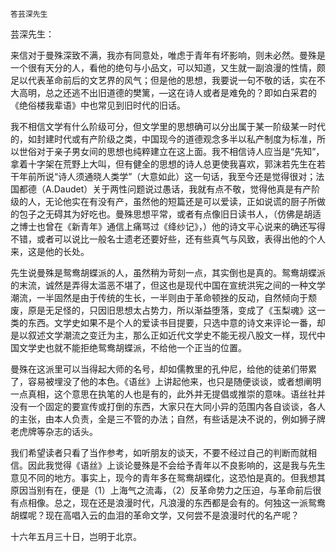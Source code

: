     答芸深先生 

   芸深先生：

   来信对于曼殊深致不满，我亦有同意处，唯虑于青年有坏影响，则未必然。曼殊是一个很有天分的人，看他的绝句与小品文，可以知道，又生就一副浪漫的性情，颇足以代表革命前后的文艺界的风气；但是他的思想，我要说一句不敬的话，实在不大高明，总之还逃不出旧道德的樊篱，—这在诗人或者是难免的？即如白采君的《绝俗楼我辈语》中也常见到旧时代的旧话。

   我不相信文学有什么阶级可分，但文学里的思想确可以分出属于某一阶级某一时代的，如封建时代或有产阶级之类，中国现今的道德观念多半以私产制度为标准，所以世俗对于亲子男女间的思想也纯粹建立在这上面。我不相信诗人应当是“先知”，拿着十字架在荒野上大叫，但有健全的思想的诗人总更使我喜欢，郭沫若先生在若干年前所说“诗人须通晓人类学”（大意如此）这一句话，我至今还是觉得很对；法国都德（A.Daudet）关于两性问题说过愚话，我就有点不敬，觉得他真是有产阶级的人，无论他实在有没有产，虽然他的短篇还是可以爱读，正如说谎的厨子所做的包子之无碍其为好吃也。曼殊思想平常，或者有点像旧日读书人，（仿佛是胡适之博士也曾在《新青年》通信上痛骂过《绛纱记》，）他的诗文平心说来的确还写得不错，或者可以说比一般名士遗老还要好些，还有些真气与风致，表得出他的个人来，这是他的长处。

   先生说曼殊是鸳鸯胡蝶派的人，虽然稍为苛刻一点，其实倒也是真的。鸳鸯胡蝶派的末流，诚然是弄得太滥恶不堪了，但这也是现代中国在宣统洪宪之间的一种文学潮流，一半固然是由于传统的生长，一半则由于革命顿挫的反动，自然倾向于颓废，原是无足怪的，只因旧思想太占势力，所以渐益堕落，变成了《玉梨魂》这一类的东西。文学史如果不是个人的爱读书目提要，只选中意的诗文来评论一番，却是以叙述文学潮流之变迁为主，那么正如近代文学史不能无视八股文一样，现代中国文学史也就不能拒绝鸳鸯胡蝶派，不给他一个正当的位置。

   曼殊在这派里可以当得起大师的名号，却如儒教里的孔仲尼，给他的徒弟们带累了，容易被埋没了他的本色。《语丝》上讲起他来，也只是随便谈谈，或者想阐明一点真相，这个意思在执笔的人也是有的，此外并无提倡或推崇的意味。语丝社并没有一个固定的要宣传或打倒的东西，大家只在大同小异的范围内各自谈谈，各人的主张，由本人负责，全是三不管的办法；自然，有些话是决不说的，例如狮子牌老虎牌等杂志的话头。

   我们希望读者只看了当作参考，如听朋友的谈天，不要不经过自己的判断而就相信。因此我觉得《语丝》上谈论曼殊是不会给予青年以不良影响的，这是我与先生意见不同的地方。事实上，现今的青年多在鸳鸯胡蝶化，这恐怕是真的。但我想其原因当别有在，便是（1）上海气之流毒，（2）反革命势力之压迫，与革命前后很有点相像。总之，现在还是浪漫时代，凡浪漫的东西都是会有的。何独这一派鸳鸯胡蝶呢？现在高唱入云的血泪的革命文学，又何尝不是浪漫时代的名产呢？

   十六年五月三十日，岂明于北京。


